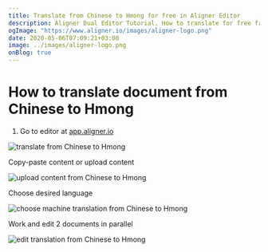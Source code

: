 ```yaml
---
title: Translate from Chinese to Hmong for free in Aligner Editor
description: Aligner Dual Editor Tutorial. How to translate for free from Chinese to Hmong. Aligner is multilingual document management platform. 
ogImage: "https://www.aligner.io/images/aligner-logo.png"
date: 2020-05-06T07:09:21+03:00
image: ../images/aligner-logo.png
onBlog: true
---
```


# How to translate document from Chinese to Hmong

1. Go to editor at [app.aligner.io](https://app.aligner.io "Aligner App web page")

![translate from Chinese to Hmong](../aligner-blank-editor.png "translate from Chinese to Hmong")

Copy-paste content or upload content

![upload content from Chinese to Hmong](../aligner-uploaded-document.png "upload content from Chinese to Hmong")

Choose desired language

![choose machine translation from Chinese to Hmong](../aligner-language-dropdown.png "choose machine translation from Chinese to Hmong")

Work and edit 2 documents in parallel

![edit translation from Chinese to Hmong](../aligner-double-sitded-editor.png "edit translation from Chinese to Hmong")

